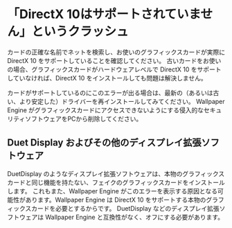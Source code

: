 # 「DirectX 10はサポートされていません」というクラッシュ
カードの正確な名前でネットを検索し、お使いのグラフィックスカードが実際に DirectX 10 をサポートしていることを確認してください。 古いカードをお使いの場合、グラフィックスカードがハードウェアレベルで DirectX 10 をサポートしていなければ、DirectX 10 をインストールしても問題は解決しません。

カードがサポートしているのにこのエラーが出る場合は、最新の（あるいは古い、より安定した）ドライバーを再インストールしてみてください。 Wallpaper Engine がグラフィックスカードにアクセスできないようにする侵入的なセキュリティソフトウェアをPCから削除してください。

## Duet Display およびその他のディスプレイ拡張ソフトウェア
DuetDisplay のようなディスプレイ拡張ソフトウェアは、本物のグラフィックスカードと同じ機能を持たない、フェイクのグラフィックスカードをインストールします。 これもまた、Wallpaper Engine がこのエラーを表示する原因となる可能性があります。Wallpaper Engine は DirectX 10 をサポートする本物のグラフィックスカードを必要とするからです。 DuetDisplay などのディスプレイ拡張ソフトウェアは Wallpaper Engine と互換性がなく、オフにする必要があります。

